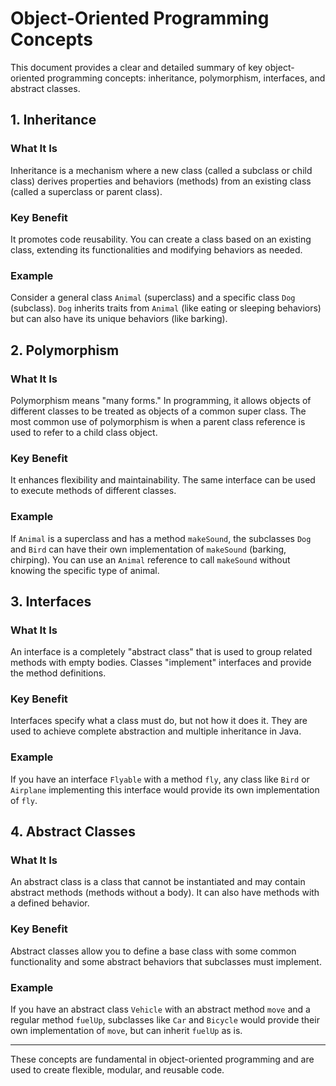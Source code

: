 # Object-Oriented Programming Concepts

This document provides a clear and detailed summary of key object-oriented programming concepts: inheritance, polymorphism, interfaces, and abstract classes.

## 1. Inheritance

### What It Is
Inheritance is a mechanism where a new class (called a subclass or child class) derives properties and behaviors (methods) from an existing class (called a superclass or parent class).

### Key Benefit
It promotes code reusability. You can create a class based on an existing class, extending its functionalities and modifying behaviors as needed.

### Example
Consider a general class `Animal` (superclass) and a specific class `Dog` (subclass). `Dog` inherits traits from `Animal` (like eating or sleeping behaviors) but can also have its unique behaviors (like barking).

## 2. Polymorphism

### What It Is
Polymorphism means "many forms." In programming, it allows objects of different classes to be treated as objects of a common super class. The most common use of polymorphism is when a parent class reference is used to refer to a child class object.

### Key Benefit
It enhances flexibility and maintainability. The same interface can be used to execute methods of different classes.

### Example
If `Animal` is a superclass and has a method `makeSound`, the subclasses `Dog` and `Bird` can have their own implementation of `makeSound` (barking, chirping). You can use an `Animal` reference to call `makeSound` without knowing the specific type of animal.

## 3. Interfaces

### What It Is
An interface is a completely "abstract class" that is used to group related methods with empty bodies. Classes "implement" interfaces and provide the method definitions.

### Key Benefit
Interfaces specify what a class must do, but not how it does it. They are used to achieve complete abstraction and multiple inheritance in Java.

### Example
If you have an interface `Flyable` with a method `fly`, any class like `Bird` or `Airplane` implementing this interface would provide its own implementation of `fly`.

## 4. Abstract Classes

### What It Is
An abstract class is a class that cannot be instantiated and may contain abstract methods (methods without a body). It can also have methods with a defined behavior.

### Key Benefit
Abstract classes allow you to define a base class with some common functionality and some abstract behaviors that subclasses must implement.

### Example
If you have an abstract class `Vehicle` with an abstract method `move` and a regular method `fuelUp`, subclasses like `Car` and `Bicycle` would provide their own implementation of `move`, but can inherit `fuelUp` as is.

---

These concepts are fundamental in object-oriented programming and are used to create flexible, modular, and reusable code.
